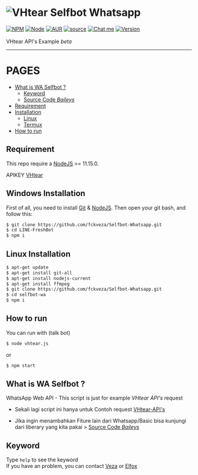 # ![VHtear](https://vhtear.com/static/assets/img/brand/favicon.ico) Selfbot Whatsapp
[![NPM](https://img.shields.io/badge/npm-%3E=%206.14.11-blue.svg)](https://nodejs.org/) [![Node](https://img.shields.io/badge/node-%3E=%2011.15.0-brightgreen.svg)](https://nodejs.org/) [![AUR](https://img.shields.io/aur/license/yaourt.svg)](https://github.com/fckveza/Selfbot-Whatsapp/blob/master/LICENSE) [![source](https://img.shields.io/badge/Baileys-%203.4.1-brightgreen.svg)](https://github.com/adiwajshing/Baileys) [![Chat me](https://img.shields.io/badge/chat-me%20whatsapp-1bacbc.svg)](https://wa.me/6281238552767) [![Version](https://img.shields.io/badge/beta-1.3-brightgreen.svg)](https://github.com/fckveza/selfbot-wa)<br><br>
VHtear API's Example *beta*

----

PAGES
=====

- [What is WA Selfbot ?](#what-is-wa-selfbot-)
    - [Keyword](#keyword)
    - [Source Code *Baileys*](https://github.com/adiwajshing/Baileys)
- [Requirement](#requirement)
- [Installation](#)
    - [Linux](#linux-installation)
    - [Termux](#linux-installation)
- [How to run](#how-to-run)

## Requirement

This repo require a [NodeJS](https://nodejs.org/) >= 11.15.0.

APIKEY [VHtear](https://wa.me/6281238552767)

## Windows Installation

First of all, you need to install [Git](https://git-scm.com/download/win) & [NodeJS](https://nodejs.org/). Then open your git bash, and follow this:<br>
```sh
$ git clone https://github.com/fckveza/Selfbot-Whatsapp.git
$ cd LINE-FreshBot
$ npm i
```

## Linux Installation

```sh
$ apt-get update
$ apt-get install git-all
$ apt-get install nodejs-current
$ apt-get install ffmpeg
$ git clone https://github.com/fckveza/Selfbot-Whatsapp.git
$ cd selfbot-wa
$ npm i
```

## How to run

You can run with (talk bot)<br>
```sh
$ node vhtear.js
```
or<br>
```sh
$ npm start
```

## What is WA Selfbot ?

WhatsApp Web API - This script is just for example *VHtear API's* request 

- Sekali lagi script ini hanya untuk Contoh request [VHtear-API's](https://vhtear.com)

- Jika ingin menambahkan Fiture lain dari Whatsapp/Basic bisa kunjungi dari liberary yang kita pakai > [Source Code *Baileys*](https://github.com/adiwajshing/Baileys)

## Keyword

Type `help` to see the keyword
<br>
If you have an problem, you can contact [Veza](https://wa.me/6281238552767) or [Elfox](https://wa.me/6281319865418)
